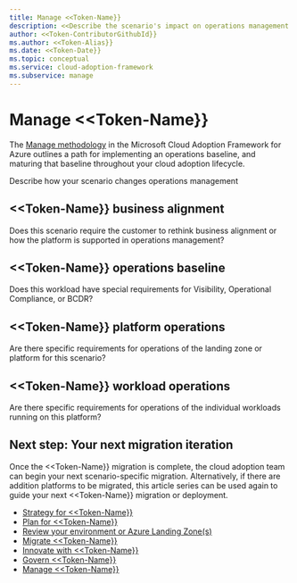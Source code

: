 ```yaml
---
title: Manage <<Token-Name}}
description: <<Describe the scenario's impact on operations management.}}
author: <<Token-ContributorGithubId}}
ms.author: <<Token-Alias}}
ms.date: <<Token-Date}}
ms.topic: conceptual
ms.service: cloud-adoption-framework
ms.subservice: manage
---
```


# Manage <<Token-Name}}

The [Manage methodology](../../manage/index.md) in the Microsoft Cloud Adoption Framework for Azure outlines a path for implementing an operations baseline, and maturing that baseline throughout your cloud adoption lifecycle.

Describe how your scenario changes operations management

## <<Token-Name}} business alignment

Does this scenario require the customer to rethink business alignment or how the platform is supported in operations management?

## <<Token-Name}} operations baseline

Does this workload have special requirements for Visibility, Operational Compliance, or BCDR?

## <<Token-Name}} platform operations

Are there specific requirements for operations of the landing zone or platform for this scenario?

## <<Token-Name}} workload operations

Are there specific requirements for operations of the individual workloads running on this platform?

## Next step: Your next migration iteration

Once the <<Token-Name}} migration is complete, the cloud adoption team can begin your next scenario-specific migration. Alternatively, if there are addition platforms to be migrated, this article series can be used again to guide your next <<Token-Name}} migration or deployment.

- [Strategy for <<Token-Name}}](./strategy.md)
- [Plan for <<Token-Name}}](./plan.md)
- [Review your environment or Azure Landing Zone(s)](./ready.md)
- [Migrate <<Token-Name}}](./migrate.md)
- [Innovate with <<Token-Name}}](./innovate.md)
- [Govern <<Token-Name}}](./govern.md)
- [Manage <<Token-Name}}](./manage.md)